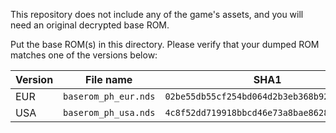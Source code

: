 This repository does not include any of the game's assets, and you will need an original decrypted base ROM.

Put the base ROM(s) in this directory. Please verify that your dumped ROM matches one of the versions below:

| Version | File name            | SHA1                                       |
| ------- | -------------------- | ------------------------------------------ |
| EUR     | `baserom_ph_eur.nds` | `02be55db55cf254bd064d2b3eb368b92a5b4156d` |
| USA     | `baserom_ph_usa.nds` | `4c8f52dd719918bbcd46e73a8bae8628139c1b85` |
